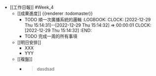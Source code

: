 - [[工作日報]] #Week_4
	- [[成果進度]] {{renderer :todomaster}}
		- TODO 順一次廣播系統的邏輯
		  :LOGBOOK:
		  CLOCK: [2022-12-29 Thu 15:14:31]--[2022-12-29 Thu 15:14:32] =>  00:00:01
		  CLOCK: [2022-12-29 Thu 15:14:32]
		  :END:
		- TODO  完成一周的所有事項
	- [[明日安排]]
		- XXX
		- YYY
	- [[複盤]]
		- > dasdsad